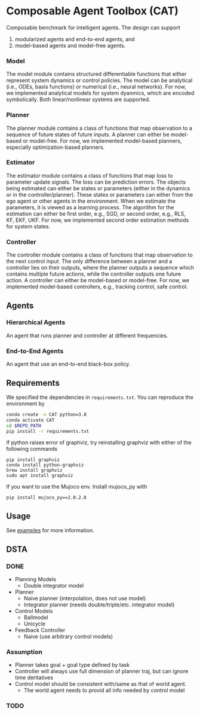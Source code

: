 # Composable Agent Toolbox (CAT)
Composable benchmark for intelligent agents. The design can support 
1. modularized agents and end-to-end agents, and 
2. model-based agents and model-free agents.

### Model
The model module contains structured differentiable functions that either represent system dynamics or control policies.
The model can be analytical (i.e., ODEs, basis functions) or numerical (i.e., neural networks).
For now, we implemented analytical models for system dyanmics, which are encoded symbolically. 
Both linear/nonlinear systems are supported.

### Planner
The planner module contains a class of functions that map observation to a sequence of future states of future inputs. A planner can either be model-based or model-free. 
For now, we implemented model-based planners, especially optimization-based planners.

### Estimator
The estimator module contains a class of functions that map loss to parameter update signals. The loss can be prediction errors. The objects being estimated can either be states or parameters (either in the dynamics or in the controller/planner). These states or parameters can either from the ego agent or other agents in the environment. When we estimate the parameters, it is viewed as a learning process. 
The algorithm for the estimation can either be first order, e.g., SGD, or second order, e.g., RLS, KF, EKF, UKF.
For now, we implemented second order estimation methods for system states.

### Controller
The controller module contains a class of functions that map observation to the next control input. The only difference between a planner and a controller lies on their outputs, where the planner outputs a sequence which contains multiple future actions, while the controller outputs one future action. A controller can either be model-based or model-free. 
For now, we implemented model-based controllers, e.g., tracking control, safe control.

## Agents
### Hierarchical Agents
An agent that runs planner and controller at different frequencies.
### End-to-End Agents
An agent that use an end-to-end black-box policy.

## Requirements

We specified the dependencies in `requirements.txt`. You can reproduce the environment by

```bash
conda create -n CAT python=3.8
conda activate CAT
cd $REPO_PATH
pip install -r requirements.txt
```

If python raises error of graphviz, try reinstalling graphviz with either of the following commands
```
pip install graphviz
conda install python-graphviz
brew install graphviz
sudo apt install graphviz
```


If you want to use the Mujoco env. Install mujoco_py with
```
pip install mujoco_py==2.0.2.8
```

## Usage

See [examples](https://github.com/intelligent-control-lab/Benchmark/tree/master/examples) for more information.

## DSTA

### DONE
- Planning Models
    - Double integrator model
- Planner
    - Naive planner (interpolation, does not use model)
    - Integrator planner (needs double/triple/etc. integrator model)
- Control Models
    - Ballmodel
    - Unicycle
- Feedback Controller
    - Naive (use arbitrary control models)

### Assumption
- Planner takes goal + goal type defined by task
- Controller will always use full dimension of planner traj, but can ignore time deritatives
- Control model should be consistent with/same as that of world agent.
    - The world agent needs to provid all info needed by control model

### TODO
